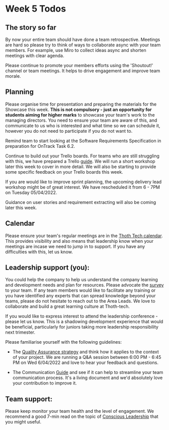 # Week 5 Todos

## The story so far

By now your entire team should have done a team retrospective. Meetings are hard
so please try to think of ways to collaborate async with your team members. For
example, use Miro to collect ideas async and shorten meetings with clear agenda.

Please continue to promote your members efforts using the 'Shoutout!' channel or
team meetings. It helps to drive engagement and improve team morale.

## Planning

Please organise time for presentation and preparing the materials for the
Showcase this week. **This is not compulsory - just an opportunity for students
aiming for higher marks** to showcase your team's work to the managing
directors. You need to ensure your team are aware of this, and communicate to us
who is interested and what time so we can schedule it, however you do not need
to participate if you do not want to.

Remind team to start looking at the Software Requirements Specification in
preparation for OnTrack Task 6.2.

Continue to build out your Trello boards. For teams who are still struggling
with this, we have prepared a Trello
[guide](https://github.com/thoth-tech/handbook/blob/main/docs/learning/training/trello-guide.md).
We will run a short workshop later this week to cover in more detail. We will
also be starting to provide some specific feedback on your Trello boards this
week.

If you are would like to improve sprint planning, the upcoming delivery lead
workshop might be of great interest. We have rescheduled it from 6 - 7PM on
Tuesday 05/04/2022.

Guidance on user stories and requirement extracting will also be coming later
this week.

## Calendar

Please ensure your team's regular meetings are in the
[Thoth Tech calendar](https://outlook.office.com/calendar/group/deakin365.onmicrosoft.com/_thoth-tech/view/month).
This provides visibility and also means that leadership know when your meetings
are incase we need to jump in to support. If you have any difficulties with
this, let us know.

## Leadership support (you):

You could help the company to help us understand the company learning and
development needs and plan for resources. Please advocate the
[survey](https://forms.office.com/Pages/ResponsePage.aspx?id=7Hgj0IgW1UaFQBwotfRw9pxmFQ5mP6pJsCNkD-HdouBUNUVBVlBEMlVTT0RKWkdVNTJOT0o5MTNMTSQlQCN0PWcu)
to your team. If any team members would like to facilitate any training or you
have identified any experts that can spread knowledge beyond your teams, please
do not hesitate to reach out to the Area Leads. We love to collaborate and build
a great learning culture at Thoth-tech.

If you would like to express interest to attend the leadership conference -
please let us know. This is a shadowing development experience that would be
beneficial, particularly for juniors taking more leadership responsibility next
trimester.

Please familiarise yourself with the following guidelines:

- The
  [Quality Assurance strategy](https://github.com/thoth-tech/handbook/blob/main/docs/processes/quality-assurance/quality-assurance-overview.md)
  and think how it applies to the context of your project. We are running a Q&A
  session between 6:00 PM - 6:45 PM on Wed 6/04/2022 and love to hear your
  feedback and questions.

- The Communication
  [Guide](https://github.com/thoth-tech/handbook/blob/main/docs/communication/communication.md)
  and see if it can help to streamline your team communication process. It's a
  living document and we'd absolutely love your contribution to improve it.

## Team support:

Please keep monitor your team health and the level of engagement. We recommend a
good 7-min read on the topic of
[Conscious Leadership](https://blog.alexmaccaw.com/conscious-leadership/) that
you might useful.
